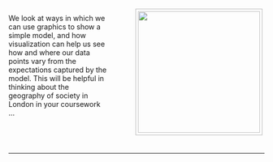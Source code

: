 <div style="float:right">
<img src="https://jsndyks.github.io/sg2047/img/week10.preparation.png" width=240px style="border:1px #bbb solid; margin:4px; padding:4px; margin-left:4em" />
</div>

We look at ways in which we can use graphics to show a simple model, and how visualization can help us see how and where our data points vary from the expectations captured by the model.
This will be helpful in thinking about the geography of society in London in your coursework ...

<!---
**PREPARATION**<br/>
Please make sure you have watched the [Week 09 - Video Lecture](https://moodle.city.ac.uk/mod/page/view.php?id=2381657) and completed the [Week 09 - Practical Exercise](https://moodle.city.ac.uk/mod/url/view.php?id=2381660).<br/><br/>
  -->

<!---
Also - please create a _scatter plot_ that shows an interesting relationship between a pair of variables in preparation for the _Week 10_ class. Try to find a correlation in your LSOAs - remember and record the variables!
 --->

<div style="clear:both"/>

&nbsp;

---
